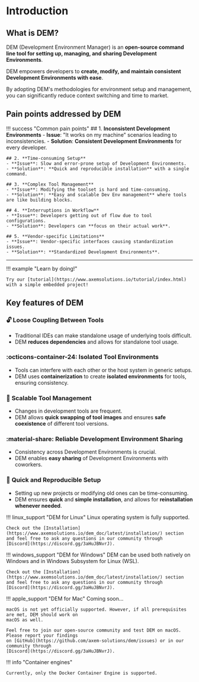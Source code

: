 
# Introduction

## **What is DEM?**

DEM (Development Environment Manager) is an **open-source command line tool for setting up, managing, and sharing Development Environments**.

DEM empowers developers to **create, modify, and maintain consistent Development Environments with ease**.

By adopting DEM's methodologies for environment setup and management, you can significantly reduce context switching and time to market.

## **Pain points addressed by DEM**

!!! success "Common pain points"
    ## 1. **Inconsistent Development Environments**
    - **Issue**: "It works on my machine" scenarios leading to inconsistencies.
    - **Solution**: **Consistent Development Environments** for every developer.

    ## 2. **Time-consuming Setup**
    - **Issue**: Slow and error-prone setup of Development Environments.
    - **Solution**: **Quick and reproducible installation** with a single command.

    ## 3. **Complex Tool Management**
    - **Issue**: Modifying the toolset is hard and time-consuming.
    - **Solution**: **Easy and scalable Dev Env management** where tools are like building blocks.

    ## 4. **Interruptions in Workflow**
    - **Issue**: Developers getting out of flow due to tool configurations.
    - **Solution**: Developers can **focus on their actual work**.

    ## 5. **Vendor-specific Limitations**
    - **Issue**: Vendor-specific interfaces causing standardization issues.
    - **Solution**: **Standardized Development Environments**.

---

!!! example "Learn by doing!"

    Try our [tutorial](https://www.axemsolutions.io/tutorial/index.html) 
    with a simple embedded project!

## **Key features of DEM**

### :unlock: **Loose Coupling Between Tools**
- Traditional IDEs can make standalone usage of underlying tools difficult.
- DEM **reduces dependencies** and allows for standalone tool usage.

### :octicons-container-24: **Isolated Tool Environments**
- Tools can interfere with each other or the host system in generic setups.
- DEM uses **containerization** to create **isolated environments** for tools, ensuring consistency.

### :arrows_counterclockwise: **Scalable Tool Management**
- Changes in development tools are frequent.
- DEM allows **quick swapping of tool images** and ensures **safe coexistence** of different tool versions.

### :material-share: **Reliable Development Environment Sharing**
- Consistency across Development Environments is crucial.
- DEM enables **easy sharing** of Development Environments with coworkers.

### :rocket: **Quick and Reproducible Setup**
- Setting up new projects or modifying old ones can be time-consuming.
- DEM ensures **quick** and **simple installation**, and allows for **reinstallation whenever needed**.

!!! linux_support "DEM for Linux"
    Linux operating system is fully supported.

    Check out the [Installation](https://www.axemsolutions.io/dem_doc/latest/installation/) section 
    and feel free to ask any questions in our community through 
    [Discord](https://discord.gg/3aHuJBNvrJ).

!!! windows_support "DEM for Windows"
    DEM can be used both natively on Windows and in Windows Subsystem for Linux (WSL).

    Check out the [Installation](https://www.axemsolutions.io/dem_doc/latest/installation/) section 
    and feel free to ask any questions in our community through 
    [Discord](https://discord.gg/3aHuJBNvrJ).


!!! apple_support "DEM for Mac"
    Coming soon...

    macOS is not yet officially supported. However, if all prerequisites are met, DEM should work on 
    macOS as well.

    Feel free to join our open-source community and test DEM on macOS. Please report your findings 
    on [GitHub](https://github.com/axem-solutions/dem/issues) or in our community through 
    [Discord](https://discord.gg/3aHuJBNvrJ).


!!! info "Container engines"

    Currently, only the Docker Container Engine is supported.



